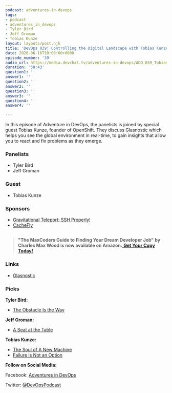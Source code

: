 ```yaml
---
podcast: adventures-in-devops
tags:
- podcast
- adventures_in_devops
- Tyler Bird
- Jeff Groman
- Tobias Kunze
layout: layouts/post.njk
title: 'DevOps 039: Controlling the Digital Landscape with Tobias Kunze'
date: 2020-06-16T10:00:00+0000
episode_number: '39'
audio_url: https://media.devchat.tv/adventures-in-devops/ADO_039_Tobias_Kunze.mp3
duration: '58:43'
question1: ''
answer1: ''
question2: ''
answer2: ''
question3: ''
answer3: ''
question4: ''
answer4: ''

---
```

In this episode of Adventure in DevOps, the panelists is joined by special guest Tobias Kunze, founder of OpenShift. They discuss Glasnostic which helps you see the global environment in real-time, to gain insights that allow you to react and fix problems as they emerge.

### **Panelists**

* Tyler Bird
* Jeff Groman

### **Guest**

* Tobias Kunze

### **Sponsors**

* [Gravitational Teleport: SSH Properly!](https://gravitational.com/teleport)
* [CacheFly](https://www.cachefly.com/)

## 

> **"The MaxCoders Guide to Finding Your Dream Developer Job" by Charles Max Wood is now available on Amazon.**[ **Get Your Copy Today!**](https://www.amazon.com/gp/product/B081MBL5C9/ref=as_li_ss_tl?ie=UTF8&linkCode=sl1&tag=devchattv-20&linkId=9d61363241636e2546ef46abba198746&language=en_US)

### **Links**

* [Glasnostic](https://glasnostic.com/)

### **Picks**

**Tyler Bird:**

* [The Obstacle Is the Way](https://www.amazon.com/The-Obstacle-Is-Way-Ryan-Holiday-audiobook/dp/B00K5JUNSU)

**Jeff Groman:**

* [A Seat at the Table](https://www.amazon.com/dp/B075TD7JJ3/ref=dp-kindle-redirect?_encoding=UTF8&btkr=1)

**Tobias Kunze:**

* [The Soul of A New Machine](https://www.amazon.com/dp/B005HG4W9W/ref=dp-kindle-redirect?_encoding=UTF8&btkr=1)
* [Failure Is Not an Option](https://www.amazon.com/Failure-Not-Option-Mission-Control-dp-0743200799/dp/0743200799/ref=mt_hardcover?_encoding=UTF8&me=&qid=)

**Follow on Social Media:**

Facebook: [Adventures in DevOps](https://www.facebook.com/AdventuresinDevOps/)

Twitter: [@DevOpsPodcast](https://twitter.com/DevOpsPodcast)